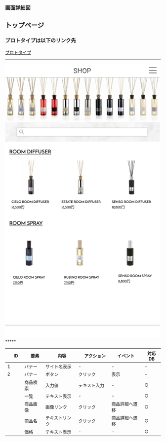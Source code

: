 ### 画面詳細図
## トップページ
### プロトタイプは以下のリンク先
[プロトタイプ](https://www.figma.com/file/5ZwQgC2YFRHsrNVef4Gtk6/original?node-id=5%3A7)
*****
<img src="../img/stoppage.png" width="500">
*****

|　ID　|　要素　|　内容|　アクション　| イベント | 対応DB |
|---|----|-----|-------|--------|-------|
|1|バナー|サイト名表示|-|-|-|
|2|バナー|ボタン|クリック|表示|-|
||商品検索|入力値|テキスト入力|-|○|
||一覧|テキスト表示|-|-|○|
||商品画像|画像リンク|クリック|商品詳細へ遷移|○|
||商品名|テキストリンク|クリック|商品詳細へ遷移|○|
||価格|テキスト表示|-|-|○|
